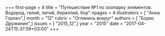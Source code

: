 +++
first-page = 4
title = "Путешествие №1 по зоопарку элементов. Водород, гелий, литий, бериллий, бор"
npages = 4
illustrators = [ "Анна Горлач",]
month = "12"
rubric = "Оглянись вокруг"
authors = [ "Борис Дружинин",]
issues = [ "2015_12",]
year = "2015"
date = "2017-04-24T15:37:59+03:00"
+++
